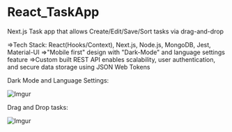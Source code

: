# React_TaskApp
Next.js Task app that allows Create/Edit/Save/Sort tasks via drag-and-drop

=>Tech Stack: React(Hooks/Context), Next.js, Node.js, MongoDB, Jest, Material-UI
=>"Mobile first" design with "Dark-Mode" and language settings feature 
=>Custom built REST API enables scalability, user authentication, and secure data storage using JSON Web Tokens

Dark Mode and Language Settings:

![Imgur](https://i.imgur.com/k7ZITx0.png)


Drag and Drop tasks: 

![Imgur](https://i.imgur.com/4HvfmaP.png)

